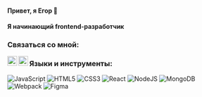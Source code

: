 #### Привет, я Егор 👋
#### Я начинающий frontend-разработчик

### Связаться со мной:

[<img align="left" alt="EgorNikolaev | telegram" width="22px" src="https://cdn.jsdelivr.net/npm/simple-icons@v3/icons/telegram.svg" />][telegram]
[<img align="left" alt="EgorNikolaev | Instagram" width="22px" src="https://cdn.jsdelivr.net/npm/simple-icons@v3/icons/linkedin.svg" />][linkedin]

[telegram]: https://t.me/egorick
[linkedin]: https://www.linkedin.com/in/egor-nikolaev-74a3501b8/


### Языки и инструменты:

![JavaScript](https://img.shields.io/badge/javascript-%23323330.svg?style=for-the-badge&logo=javascript&logoColor=%23F7DF1E)
![HTML5](https://img.shields.io/badge/html5-%23E34F26.svg?style=for-the-badge&logo=html5&logoColor=white)
![CSS3](https://img.shields.io/badge/css3-%231572B6.svg?style=for-the-badge&logo=css3&logoColor=white)
![React](https://img.shields.io/badge/react-%2320232a.svg?style=for-the-badge&logo=react&logoColor=%2361DAFB)
![NodeJS](https://img.shields.io/badge/node.js-6DA55F?style=for-the-badge&logo=node.js&logoColor=white)
![MongoDB](https://img.shields.io/badge/MongoDB-%234ea94b.svg?style=for-the-badge&logo=mongodb&logoColor=white)
![Webpack](https://img.shields.io/badge/webpack-%238DD6F9.svg?style=for-the-badge&logo=webpack&logoColor=black)
![Figma](https://img.shields.io/badge/figma-%23F24E1E.svg?style=for-the-badge&logo=figma&logoColor=white)
